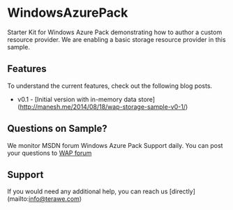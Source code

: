 WindowsAzurePack
================
Starter Kit for Windows Azure Pack demonstrating how to author a custom resource provider. We are enabling a basic storage resource provider in this sample.

Features
-------
To understand the current features, check out the following blog posts.
* v0.1 - [Initial version with in-memory data store] (http://manesh.me/2014/08/18/wap-storage-sample-v0-1/)

Questions on Sample?
-------
We monitor MSDN forum Windows Azure Pack Support daily. You can post your questions to [WAP forum](http://social.msdn.microsoft.com/Forums/windowsazure/en-US/home?forum=windowsazurepack)

Support
-------
If you would need any additional help, you can reach us [directly] (mailto:info@terawe.com)
